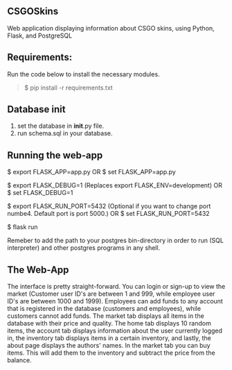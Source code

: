 ## CSGOSkins

Web application displaying information about CSGO skins, using Python, Flask, and PostgreSQL

## Requirements:

Run the code below to install the necessary modules.

> $ pip install -r requirements.txt

## Database init

1. set the database in **init**.py file.
2. run schema.sql in your database.

## Running the web-app

$ export FLASK_APP=app.py
OR
$ set FLASK_APP=app.py

$ export FLASK_DEBUG=1 (Replaces export FLASK_ENV=development)
OR
$ set FLASK_DEBUG=1

$ export FLASK_RUN_PORT=5432 (Optional if you want to change port numbe4. Default port is port 5000.)
OR
$ set FLASK_RUN_PORT=5432

$ flask run

Remeber to add the path to your postgres bin-directory in order to run (SQL interpreter) and other postgres programs in any shell.

## The Web-App

The interface is pretty straight-forward. You can login or sign-up to view the market (Customer user ID's are between 1 and 999, while employee user ID's are between 1000 and 1999). Employees can add funds to any account that is registered in the database (customers and employees), while customers cannot add funds. The market tab displays all items in the database with their price and quality. The home tab displays 10 random items, the account tab displays information about the user currently logged in, the inventory tab displays items in a certain inventory, and lastly, the about page displays the authors' names.
In the market tab you can buy items. This will add them to the inventory and subtract the price from the balance.
